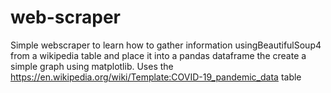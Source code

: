 # web-scraper
Simple webscraper to learn how to gather information usingBeautifulSoup4 from a wikipedia table and place it into a pandas dataframe the create a simple graph using matplotlib.
Uses the https://en.wikipedia.org/wiki/Template:COVID-19_pandemic_data table
